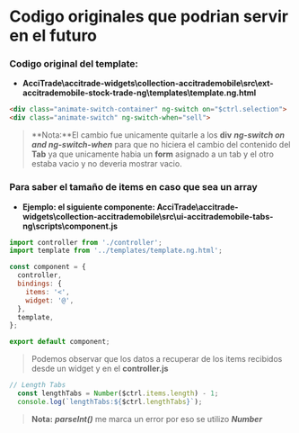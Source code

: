 # Codigo originales que podrian servir en el futuro

### Codigo original del template:

* **AcciTrade\accitrade-widgets\collection-accitrademobile\src\ext-accitrademobile-stock-trade-ng\templates\template.ng.html**

```html
<div class="animate-switch-container" ng-switch on="$ctrl.selection">
<div class="animate-switch" ng-switch-when="sell">
```

> **Nota:**El cambio fue unicamente quitarle a los **div** _**ng-switch on and ng-switch-when**_ para que no hiciera el cambio del contenido del **Tab** ya que unicamente habia un **form** asignado a un tab y el otro estaba vacio y no deveria mostrar vacio.

### Para saber el tamaño de items en caso que sea un array

* **Ejemplo: el siguiente componente: AcciTrade\accitrade-widgets\collection-accitrademobile\src\ui-accitrademobile-tabs-ng\scripts\component.js**

```javascript   
import controller from './controller';
import template from '../templates/template.ng.html';

const component = {
  controller,
  bindings: {
    items: '<',
    widget: '@',
  },
  template,
};

export default component;
```
> Podemos observar que los datos a recuperar de los items recibidos desde un widget y en el **controller.js**

```javascript
// Length Tabs
  const lengthTabs = Number($ctrl.items.length) - 1;
  console.log(`lengthTabs:${$ctrl.lengthTabs}`);

```
> **Nota:** _**parseInt()**_ me marca un error por eso se utilizo _**Number**_